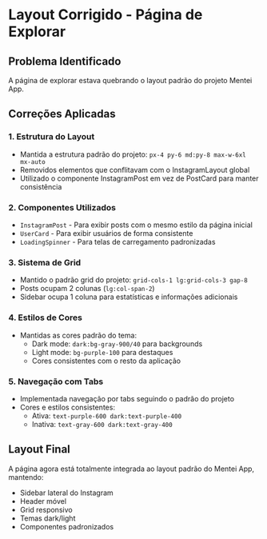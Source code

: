 # Layout Corrigido - Página de Explorar

## Problema Identificado
A página de explorar estava quebrando o layout padrão do projeto Mentei App.

## Correções Aplicadas

### 1. Estrutura do Layout
- Mantida a estrutura padrão do projeto: `px-4 py-6 md:py-8 max-w-6xl mx-auto`
- Removidos elementos que conflitavam com o InstagramLayout global
- Utilizado o componente InstagramPost em vez de PostCard para manter consistência

### 2. Componentes Utilizados
- `InstagramPost` - Para exibir posts com o mesmo estilo da página inicial
- `UserCard` - Para exibir usuários de forma consistente
- `LoadingSpinner` - Para telas de carregamento padronizadas

### 3. Sistema de Grid
- Mantido o padrão grid do projeto: `grid-cols-1 lg:grid-cols-3 gap-8`
- Posts ocupam 2 colunas (`lg:col-span-2`)
- Sidebar ocupa 1 coluna para estatísticas e informações adicionais

### 4. Estilos de Cores
- Mantidas as cores padrão do tema:
  - Dark mode: `dark:bg-gray-900/40` para backgrounds
  - Light mode: `bg-purple-100` para destaques
  - Cores consistentes com o resto da aplicação

### 5. Navegação com Tabs
- Implementada navegação por tabs seguindo o padrão do projeto
- Cores e estilos consistentes:
  - Ativa: `text-purple-600 dark:text-purple-400`
  - Inativa: `text-gray-600 dark:text-gray-400`

## Layout Final
A página agora está totalmente integrada ao layout padrão do Mentei App, mantendo:
- Sidebar lateral do Instagram
- Header móvel
- Grid responsivo
- Temas dark/light
- Componentes padronizados